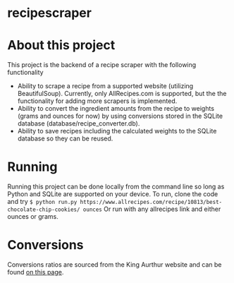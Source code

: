 # recipescraper

# About this project
This project is the backend of a recipe scraper with the following functionality
- Ability to scrape a recipe from a supported website (utilizing BeautifulSoup). Currently, only AllRecipes.com is supported, but the the functionality for adding more scrapers is implemented.
- Ability to convert the ingredient amounts from the recipe to weights (grams and ounces for now) by using conversions stored in the SQLite database (database/recipe_converter.db).
- Ability to save recipes including the calculated weights to the SQLite database so they can be reused.

# Running
Running this project can be done locally from the command line so long as Python and SQLite are supported on your device. To run, clone the code and try 
```$ python run.py https://www.allrecipes.com/recipe/10813/best-chocolate-chip-cookies/ ounces``` 
Or run with any allrecipes link and either ounces or grams. 

# Conversions
Conversions ratios are sourced from the King Aurthur website and can be found [on this page](https://www.kingarthurbaking.com/learn/ingredient-weight-chart). 
